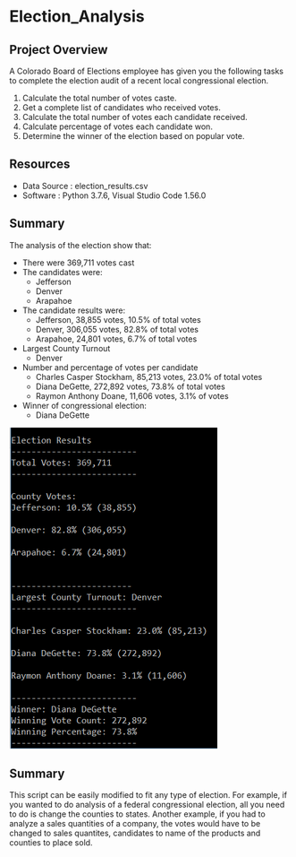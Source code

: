 # Election_Analysis

## Project Overview
A Colorado Board of Elections employee has given you the following tasks to complete the election audit of a recent local congressional election.

1. Calculate the total number of votes caste.
2. Get a complete list of candidates who received votes.
3. Calculate the total number of votes each candidate received.
4. Calculate percentage of votes each candidate won.
5. Determine the winner of the election based on popular vote.

## Resources
- Data Source : election_results.csv
- Software : Python 3.7.6, Visual Studio Code 1.56.0

## Summary
The analysis of the election show that:
- There were 369,711 votes cast
- The candidates were:
    - Jefferson
    - Denver
    - Arapahoe
 - The candidate results were:
    - Jefferson, 38,855 votes, 10.5% of total votes
    - Denver, 306,055 votes, 82.8% of total votes
    - Arapahoe, 24,801 votes, 6.7% of total votes 
 - Largest County Turnout
    - Denver
 - Number and percentage of votes per candidate
    - Charles Casper Stockham, 85,213 votes, 23.0% of total votes
    - Diana DeGette, 272,892 votes, 73.8% of total votes
    - Raymon Anthony Doane, 11,606 votes, 3.1% of votes
 - Winner of congressional election:
    - Diana DeGette

![pypoll_terminal_screenshot](https://github.com/yashodhan1202/Election_Analysis/blob/main/pypoll_terminal_screenshot.png)

## Summary

This script can be easily modified to fit any type of election. For example, if you wanted to do analysis of a federal congressional election, all you need to do is change the counties to states. Another example, if you had to analyze a sales quantities of a company, the votes would have to be changed to sales quantites, candidates to name of the products and counties to place sold.


